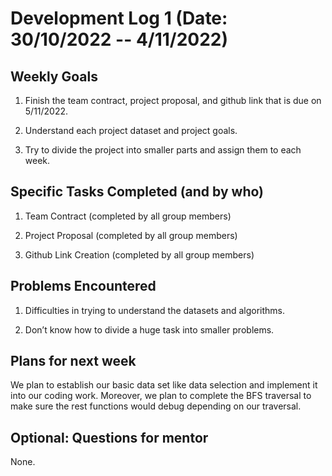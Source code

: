 # Development Log 1 (Date: 30/10/2022 -- 4/11/2022)

## Weekly Goals
1. Finish the team contract, project proposal, and github link that is due on 5/11/2022.

2. Understand each project dataset and project goals.

3. Try to divide the project into smaller parts and assign them to each week.

## Specific Tasks Completed (and by who)
1. Team Contract (completed by all group members)

2. Project Proposal (completed by all group members)

3. Github Link Creation (completed by all group members)
## Problems Encountered 

1. Difficulties in trying to understand the datasets and algorithms.

2. Don’t know how to divide a huge task into smaller problems.

## Plans for next week
We plan to establish our basic data set like data selection and implement it into our coding work. Moreover, we plan to complete the BFS traversal to make sure the rest functions would debug depending on our traversal.

## Optional: Questions for mentor
None.
